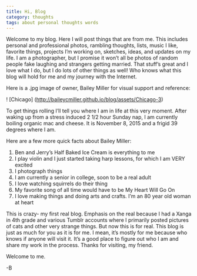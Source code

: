 ```yaml
---
title: Hi, Blog
category: thoughts
tags: about personal thoughts words
---
```


Welcome to my blog. Here I will post things that are from me. This includes personal and professional photos, rambling thoughts, lists, music I like, favorite things, projects I’m working on, sketches, ideas, and updates on my life. I am a photographer, but I promise it won’t all be photos of random people fake laughing and strangers getting married. That stuff’s great and I love what I do, but I do lots of other things as well! Who knows what this blog will hold for me and my journey with the Internet.

Here is a .jpg image of owner, Bailey Miller for visual support and reference:

! [Chicago] (http://baileycmiller.github.io/blog/assets/Chicago-3)

To get things rolling I’ll tell you where I am in life at this very moment. After waking up from a stress induced 2 1/2 hour Sunday nap, I am currently boiling organic mac and cheese. It is November 8, 2015 and a frigid 39 degrees where I am.

Here are a few more quick facts about Bailey Miller:

1. Ben and Jerry’s Half Baked Ice Cream is everything to me
2. I play violin and I just started taking harp lessons, for which I am VERY excited
3. I photograph things
4. I am currently a senior in college, soon to be a real adult
5. I love watching squirrels do their thing
6. My favorite song of all time would have to be My Heart Will Go On
7. I love making things and doing arts and crafts. I’m an 80 year old woman at heart

This is crazy- my first real blog. Emphasis on the real because I had a Xanga in 4th grade and various Tumblr accounts where I primarily posted pictures of cats and other very strange things. But now this is for real. This blog is just as much for you as it is for me. I mean, it’s mostly for me because who knows if anyone will visit it. It’s a good place to figure out who I am and share my work in the process. Thanks for visiting, my friend.

Welcome to me.

-B
